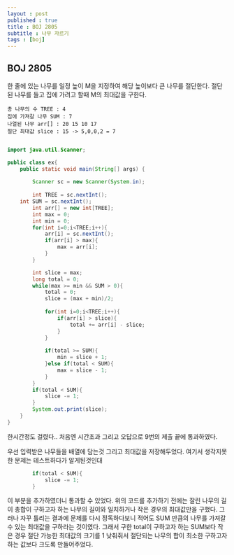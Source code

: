 ```yaml
---
layout : post
published : true
title : BOJ 2805
subtitle : 나무 자르기
tags : [boj]
---
```


## BOJ 2805
한 줄에 있는 나무를 일정 높이 M을 지정하여 해당 높이보다 큰 나무를 절단한다.
절단된 나무를 들고 집에 가려고 할때 M의 최대값을 구한다.

```script
총 나무의 수 TREE : 4
집에 가져갈 나무 SUM : 7
나열된 나무 arr[] : 20 15 10 17
절단 최대값 slice : 15 -> 5,0,0,2 = 7
```

```java

import java.util.Scanner;

public class ex{
	public static void main(String[] args) {
		
		Scanner sc = new Scanner(System.in);
    
		int TREE = sc.nextInt();
    int SUM = sc.nextInt();
		int arr[] = new int[TREE];
		int max = 0;
		int min = 0;
		for(int i=0;i<TREE;i++){
			arr[i] = sc.nextInt();
			if(arr[i] > max){
				max = arr[i];
			}
		}

		int slice = max;
		long total = 0;
		while(max >= min && SUM > 0){
			total = 0;
			slice = (max + min)/2;
			
			for(int i=0;i<TREE;i++){
				if(arr[i] > slice){
					total += arr[i] - slice;
				}
			}
			
			if(total >= SUM){
				min = slice + 1;
			}else if(total < SUM){
				max = slice - 1;
			}
		}
		if(total < SUM){
			slice -= 1;
		}
		System.out.print(slice);
	}
}
```

한시간정도 걸렸다..
처음엔 시간초과 그리고 오답으로 9번의 제출 끝에 통과하였다.

우선 입력받은 나무들을 배열에 담는것 그리고 최대값을 저장해두었다.
여기서 생각지못한 문제는 테스트하다가 알게된것인대
```java
		if(total < SUM){
			slice -= 1;
		}
```
이 부분을 추가하였더니 통과할 수 있었다.
위의 코드를 추가하기 전에는 잘린 나무의 길이 총합이 구하고자 하는 나무의 길이와 일치하거나 작은 경우의 최대값만을 구했다.
그러나 자꾸 틀리는 결과에 문제를 다시 정독하다보니 적어도 SUM 만큼의 나무를 가져갈 수 있는 최대값을 구하라는 것이였다.
그래서 구한 total이 구하고자 하는 SUM보다 작은 경우 절단 가능한 최대값의 크기를 1 낮춰줘서 절단되는 나무의 합이 최소한 구하고자 하는 값보다 크도록 만들어주었다.
